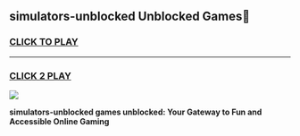 
## simulators-unblocked Unblocked Games👋
<h3>
<a href="https://news.freeplayer.one?title=simulators-unblocked&ref=16F">CLICK TO PLAY</a></h3>
<hr>

<h3>
<a href="https://news.freeplayer.one?title=simulators-unblocked&ref=16F">CLICK 2 PLAY</a>
  
</h3>

<a href="https://news.freeplayer.one?title=simulators-unblocked&ref=16F/"><img src="https://clearcache.store/games.png"></a>


**simulators-unblocked games unblocked: Your Gateway to Fun and Accessible Online Gaming**
